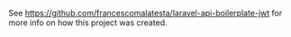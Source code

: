 See https://github.com/francescomalatesta/laravel-api-boilerplate-jwt for more info on how this project was created.
